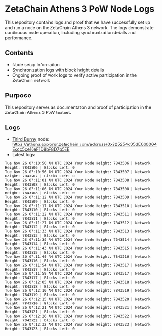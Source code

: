 # ZetaChain Athens 3 PoW Node Logs
This repository contains logs and proof that we have successfully set up and run a node on the ZetaChain Athens 3 network. The logs demonstrate continuous node operation, including synchronization details and performance.

## Contents
- Node setup information
- Synchronization logs with block height details
- Ongoing proof of work logs to verify active participation in the ZetaChain network

## Purpose
This repository serves as documentation and proof of participation in the ZetaChain Athens 3 PoW testnet.

## Logs

- [Third Bunny](https://thirdbunny.xyz/) node: https://athens.explorer.zetachain.com/address/0x225254d35dE666064Eccc5ce16eF1D8bF8D7b5EE
- Latest logs:
```
Tue Nov 26 07:10:50 AM UTC 2024 Your Node Height: 7843506 | Network Height: 7843506 | Blocks Left: 0
Tue Nov 26 07:10:56 AM UTC 2024 Your Node Height: 7843507 | Network Height: 7843507 | Blocks Left: 0
Tue Nov 26 07:11:01 AM UTC 2024 Your Node Height: 7843508 | Network Height: 7843508 | Blocks Left: 0
Tue Nov 26 07:11:06 AM UTC 2024 Your Node Height: 7843508 | Network Height: 7843508 | Blocks Left: 0
Tue Nov 26 07:11:12 AM UTC 2024 Your Node Height: 7843509 | Network Height: 7843509 | Blocks Left: 0
Tue Nov 26 07:11:17 AM UTC 2024 Your Node Height: 7843510 | Network Height: 7843510 | Blocks Left: 0
Tue Nov 26 07:11:22 AM UTC 2024 Your Node Height: 7843511 | Network Height: 7843511 | Blocks Left: 0
Tue Nov 26 07:11:27 AM UTC 2024 Your Node Height: 7843512 | Network Height: 7843512 | Blocks Left: 0
Tue Nov 26 07:11:33 AM UTC 2024 Your Node Height: 7843513 | Network Height: 7843513 | Blocks Left: 0
Tue Nov 26 07:11:38 AM UTC 2024 Your Node Height: 7843514 | Network Height: 7843514 | Blocks Left: 0
Tue Nov 26 07:11:43 AM UTC 2024 Your Node Height: 7843515 | Network Height: 7843515 | Blocks Left: 0
Tue Nov 26 07:11:49 AM UTC 2024 Your Node Height: 7843516 | Network Height: 7843516 | Blocks Left: 0
Tue Nov 26 07:11:54 AM UTC 2024 Your Node Height: 7843517 | Network Height: 7843517 | Blocks Left: 0
Tue Nov 26 07:11:59 AM UTC 2024 Your Node Height: 7843517 | Network Height: 7843517 | Blocks Left: 0
Tue Nov 26 07:12:05 AM UTC 2024 Your Node Height: 7843518 | Network Height: 7843518 | Blocks Left: 0
Tue Nov 26 07:12:10 AM UTC 2024 Your Node Height: 7843519 | Network Height: 7843519 | Blocks Left: 0
Tue Nov 26 07:12:15 AM UTC 2024 Your Node Height: 7843520 | Network Height: 7843520 | Blocks Left: 0
Tue Nov 26 07:12:21 AM UTC 2024 Your Node Height: 7843521 | Network Height: 7843521 | Blocks Left: 0
Tue Nov 26 07:12:26 AM UTC 2024 Your Node Height: 7843522 | Network Height: 7843522 | Blocks Left: 0
Tue Nov 26 07:12:32 AM UTC 2024 Your Node Height: 7843523 | Network Height: 7843523 | Blocks Left: 0
```
